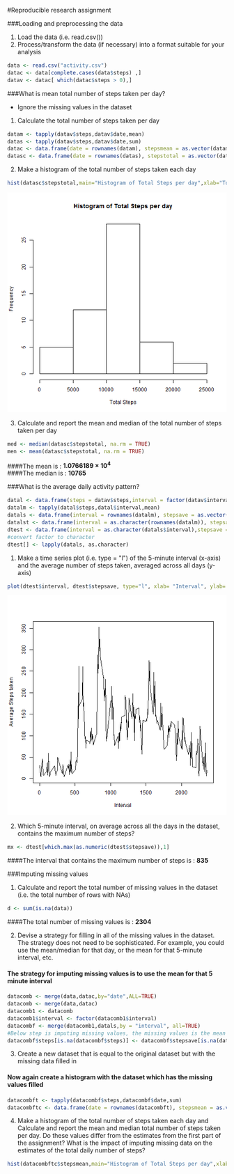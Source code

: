#Reproducible research assignment


###Loading and preprocessing the data

1. Load the data (i.e. read.csv())
2. Process/transform the data (if necessary) into a format suitable for your analysis

```r
data <- read.csv("activity.csv")
datac <- data[complete.cases(data$steps) ,]
datav <- datac[ which(datac$steps > 0),]
```

###What is mean total number of steps taken per day?

- Ignore the missing values in the dataset

1. Calculate the total number of steps taken per day


```r
datam <- tapply(datav$steps,datav$date,mean)
datas <- tapply(datav$steps,datav$date,sum)
datac <- data.frame(date = rownames(datam), stepsmean = as.vector(datam) )
datasc <- data.frame(date = rownames(datas), stepstotal = as.vector(datas) )
```

2. Make a histogram of the total number of steps taken each day

```r
hist(datasc$stepstotal,main="Histogram of Total Steps per day",xlab="Total Steps")
```

![plot of chunk unnamed-chunk-3](figure/unnamed-chunk-3-1.png) 

3. Calculate and report the mean and median of the total number of steps taken per day

```r
med <- median(datasc$stepstotal, na.rm = TRUE)
men <- mean(datasc$stepstotal, na.rm = TRUE)
```
####The mean is   : **1.0766189 &times; 10<sup>4</sup>**  
####The median is : **10765**

###What is the average daily activity pattern?


```r
datal <- data.frame(steps = datav$steps,interval = factor(datav$interval))
datalm <- tapply(datal$steps,datal$interval,mean)
datals <- data.frame(interval = rownames(datalm), stepsave = as.vector(datalm) )
datalst <- data.frame(interval = as.character(rownames(datalm)), stepsave = as.vector(datalm) )
dtest <- data.frame(interval = as.character(datals$interval),stepsave = datals$stepsave)
#convert factor to character
dtest[] <- lapply(datals, as.character)
```

1. Make a time series plot (i.e. type = "l") of the 5-minute interval (x-axis) and the average number of steps taken, averaged across all days (y-axis)


```r
plot(dtest$interval, dtest$stepsave, type="l", xlab= "Interval", ylab= "Average Steps taken")
```

![plot of chunk unnamed-chunk-5](figure/unnamed-chunk-5-1.png) 

2. Which 5-minute interval, on average across all the days in the dataset, contains the maximum number of steps?


```r
mx <- dtest[which.max(as.numeric(dtest$stepsave)),1]
```

####The interval that contains the maximum number of steps is : **835**

###Imputing missing values

1. Calculate and report the total number of missing values in the dataset (i.e. the total number of rows with NAs)


```r
d <- sum(is.na(data))
```

####The total number of missing values is : **2304**


2. Devise a strategy for filling in all of the missing values in the dataset. The strategy does not need to be sophisticated. For example, you could use the mean/median for that day, or the mean for that 5-minute interval, etc.


#### The strategy for imputing missing values is to use the mean for that 5 minute interval

```r
datacomb <- merge(data,datac,by="date",ALL=TRUE)
datacomb <- merge(data,datac)
datacomb1 <- datacomb
datacomb1$interval <- factor(datacomb1$interval)
datacombf <- merge(datacomb1,datals,by = "interval", all=TRUE)
#Below step is imputing missing values, the missing values is the mean for that interval
datacombf$steps[is.na(datacombf$steps)] <- datacombf$stepsave[is.na(datacombf$steps)]
```

3. Create a new dataset that is equal to the original dataset but with the missing data filled in

#### Now again create a histogram with the dataset which has the missing values filled

```r
datacombft <- tapply(datacombf$steps,datacombf$date,sum)
datacombftc <- data.frame(date = rownames(datacombft), stepsmean = as.vector(datacombft) )
```

4. Make a histogram of the total number of steps taken each day and Calculate and report the mean and median total number of steps taken per day. Do these values differ from the estimates from the first part of the assignment? What is the impact of imputing missing data on the estimates of the total daily number of steps?

```r
hist(datacombftc$stepsmean,main="Histogram of Total Steps per day",xlab="Total Steps")
```

